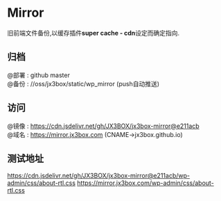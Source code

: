 # Mirror
旧前端文件备份,以缓存插件**super cache - cdn**设定而确定指向.

## 归档
@部署 : github master  
@备份 : //oss/jx3box/static/wp_mirror (push自动推送)

## 访问
@镜像 : https://cdn.jsdelivr.net/gh/JX3BOX/jx3box-mirror@e211acb   
@域名 : https://mirror.jx3box.com (CNAME->jx3box.github.io)

## 测试地址
https://cdn.jsdelivr.net/gh/JX3BOX/jx3box-mirror@e211acb/wp-admin/css/about-rtl.css
https://mirror.jx3box.com/wp-admin/css/about-rtl.css


